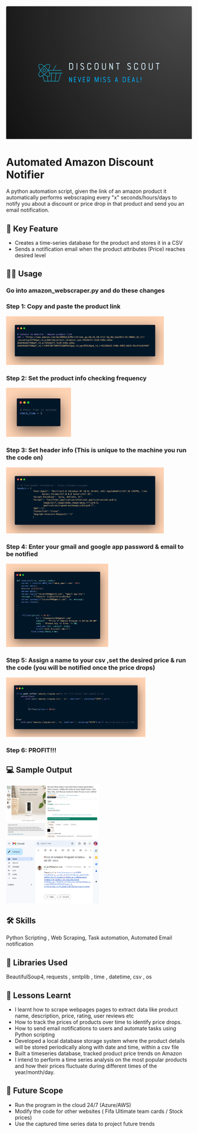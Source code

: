 <h1 align="center">
<img src="/Logo%20discount%20scout.png" width="640" height ="360">
</h1> 

# Automated Amazon Discount Notifier

A python automation script, given the link of an amazon product it automatically performs webscraping every "x" seconds/hours/days to notify you about a discount or price drop in that product and send you an email notification.

## 🔑 Key Feature
- Creates a time-series database for the product and stores it in a CSV
- Sends a notification email when the product attributes (Price) reaches desired level

## 🧑‍💻️ Usage

### Go into amazon_webscraper.py and do these changes

### Step 1: Copy and paste the product link
<img src="media/Step 1.png" width=85% height=85%>

### Step 2: Set the product info checking frequency
<img src="media/step 2.png" width=35% height=35%>

### Step 3: Set header info (This is unique to the machine you run the code on)
<img src="media/step 3.png" width=85% height=85%>

### Step 4: Enter your gmail and google app password & email to be notified
<img src="media/step 4.png" width=55% height=55%>

### Step 5: Assign a name to your csv ,set the desired price & run the code (you will be notified once the price drops)
<img src="media/step 5.png" width=75% height=75%>

### Step 6: PROFIT!!!

## 💻 Sample Output
<img src="media/op1.png" width=50% height=50%>

<img src="media/op2.png" width=50% height=50%>

## 🛠 Skills
Python Scripting , Web Scraping, Task automation, Automated Email notification 

## 📖 Libraries Used
BeautifulSoup4, requests , smtplib , time , datetime, csv , os

## 📃 Lessons Learnt

- I learnt how to scrape webpages pages to extract data like product name, description, price, rating, user reviews etc
- How to track the prices of products over time to identify price drops. 
- How to send email notifications to users and automate tasks using Python scripting
- Developed a local database storage system where the product details will be stored periodically along with date and time, within a csv file 
- Built a timeseries database, tracked product price trends on Amazon
- I intend to perform a time series analysis on the most popular products and how their prices fluctuate during different times of the year/month/day.

## 🔮 Future Scope

- Run the program in the cloud 24/7 (Azure/AWS)
- Modify the code for other websites ( Fifa Ultimate team cards / Stock prices)
- Use the captured time series data to project future trends

